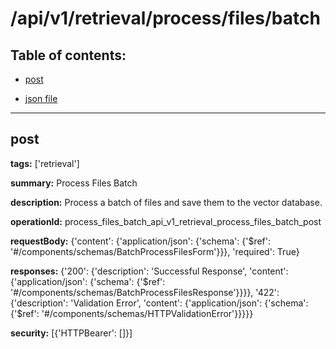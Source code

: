 # /api/v1/retrieval/process/files/batch

## Table of contents:
- [post](#post)

- [json file](./_api_v1_retrieval_process_files_batch.json)

---
<a name="post"></a>
## post

**tags:** ['retrieval']

**summary:** Process Files Batch

**description:** Process a batch of files and save them to the vector database.

**operationId:** process_files_batch_api_v1_retrieval_process_files_batch_post

**requestBody:** {'content': {'application/json': {'schema': {'$ref': '#/components/schemas/BatchProcessFilesForm'}}}, 'required': True}

**responses:** {'200': {'description': 'Successful Response', 'content': {'application/json': {'schema': {'$ref': '#/components/schemas/BatchProcessFilesResponse'}}}}, '422': {'description': 'Validation Error', 'content': {'application/json': {'schema': {'$ref': '#/components/schemas/HTTPValidationError'}}}}}

**security:** [{'HTTPBearer': []}]

